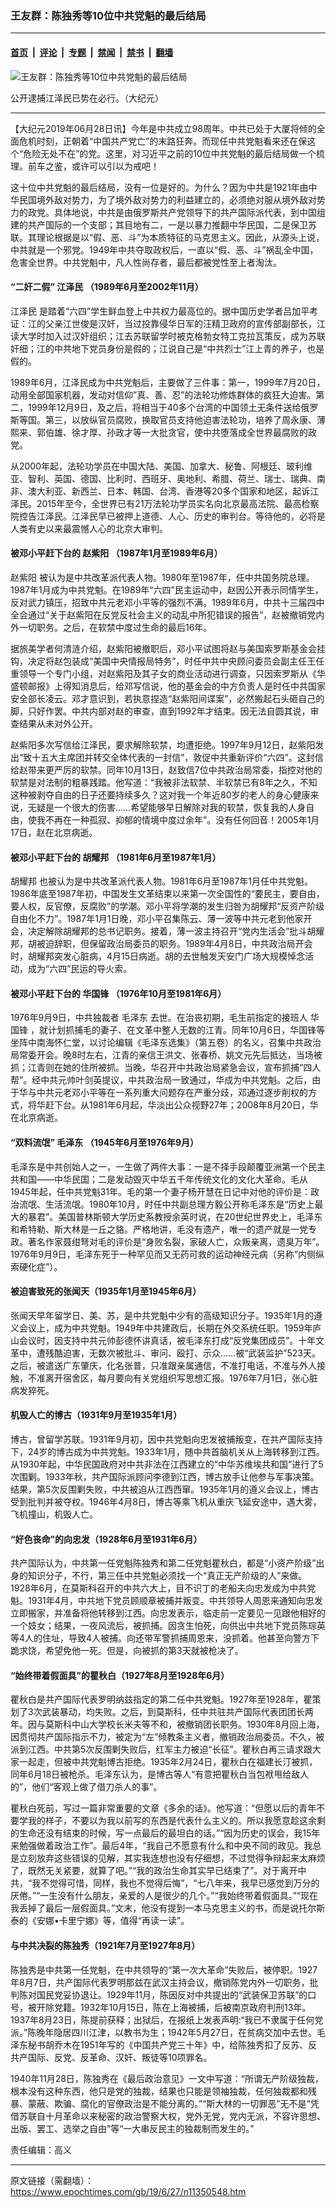 ### 王友群：陈独秀等10位中共党魁的最后结局

---

#### [首页](../../../..?n11350548) &nbsp;|&nbsp; [评论](../../../../../epoch-comment?n11350548) &nbsp;|&nbsp; [专题](../../../../../epoch-special?n11350548) &nbsp;|&nbsp; [禁闻](../../../../../epoch-news?n11350548) &nbsp;|&nbsp; [禁书](../../../../../books?n11350548) &nbsp;|&nbsp; [翻墙](https://github.com/gfw-breaker/nogfw/blob/master/README.md?n11350548)


<div><img alt="王友群：陈独秀等10位中共党魁的最后结局" class="attachment-djy_600_400 size-djy_600_400 wp-post-image" src="https://i.epochtimes.com/assets/uploads/2019/06/1512040645402039-600x400.jpg"/>
<div class="caption">
 <p>
  公开逮捕江泽民已势在必行。（大纪元）
 </p>
</div></div><hr/><div class="post_content" id="artbody" itemprop="articleBody">
 <!-- article content begin -->
 <p>
  【大纪元2019年06月28日讯】今年是中共成立98周年。中共已处于大厦将倾的全面危机时刻，正朝着“中国共产党亡”的末路狂奔。而现任中共党魁看来还在保这个“危险无处不在”的党。这里，对习近平之前的10位中共党魁的最后结局做一个梳理。前车之鉴，或许可以引以为戒吧！
 </p>
 <p>
  这十位中共党魁的最后结局，没有一位是好的。为什么？因为中共是1921年由中华民国境外敌对势力，为了境外敌对势力的利益建立的，必须绝对服从境外敌对势力的政党。具体地说，中共是由俄罗斯共产党领导下的共产国际派代表，到中国组建的共产国际的一个支部；其目地有二，一是以暴力推翻中华民国，二是保卫苏联。其理论根据是以“假、恶、斗”为本质特征的马克思主义。因此，从源头上说，中共就是一个邪党。1949年中共夺取政权后，一直以“假、恶、斗”祸乱全中国，危害全世界。中共党魁中，凡人性尚存者，最后都被党性至上者淘汰。
 </p>
 <h4>
  “二奸二假”
  <ok href="https://www.epochtimes.com/gb/tag/%E6%B1%9F%E6%B3%BD%E6%B0%91.html">
   江泽民
  </ok>
  （1989年6月至2002年11月）
 </h4>
 <p>
  <ok href="https://www.epochtimes.com/gb/tag/%E6%B1%9F%E6%B3%BD%E6%B0%91.html">
   江泽民
  </ok>
  是踏着“六四”学生鲜血登上中共权力最高位的。据中国历史学者吕加平考证：江的父亲江世俊是汉奸，当过投靠侵华日军的汪精卫政府的宣传部副部长，江读大学时加入过汉奸组织；江去苏联留学时被克格勃女特工克拉瓦策反，成为苏联奸细；江的中共地下党员身份是假的；江说自己是“中共烈士”江上青的养子，也是假的。
 </p>
 <p>
  1989年6月，江泽民成为中共党魁后，主要做了三件事：第一，1999年7月20日，动用全部国家机器，发动对信仰”真、善、忍”的法轮功修炼群体的疯狂大迫害。第二，1999年12月9日，及之后，将相当于40多个台湾的中国领土无条件送给俄罗斯等国。第三，以放纵官员腐败，换取官员支持他迫害法轮功，培养了周永康、薄熙来、郭伯雄、徐才厚、孙政才等一大批贪官，使中共堕落成全世界最腐败的政党。
 </p>
 <p>
  从2000年起，法轮功学员在中国大陆、美国、加拿大、秘鲁、阿根廷、玻利维亚、智利、英国、德国、比利时、西班牙、奥地利、希腊、荷兰、瑞士、瑞典、南非、澳大利亚、新西兰、日本、韩国、台湾、香港等20多个国家和地区，起诉江泽民。2015年至今，全世界已有21万法轮功学员实名向北京最高法院、最高检察院控告江泽民。江泽民早已被押上道德、人心、历史的审判台。等待他的，必将是人类有史以来最震憾人心的北京大审判。
 </p>
 <h4>
  被邓小平赶下台的
  <ok href="https://www.epochtimes.com/gb/tag/%E8%B5%B5%E7%B4%AB%E9%98%B3.html">
   赵紫阳
  </ok>
  （1987年1月至1989年6月）
 </h4>
 <p>
  <ok href="https://www.epochtimes.com/gb/tag/%E8%B5%B5%E7%B4%AB%E9%98%B3.html">
   赵紫阳
  </ok>
  被认为是中共改革派代表人物。1980年至1987年，任中共国务院总理。1987年1月成为中共党魁。在1989年“六四”民主运动中，赵因公开表示同情学生，反对武力镇压，招致中共元老邓小平等的强烈不满。1989年6月，中共十三届四中全会通过“关于赵紫阳在反党反社会主义的动乱中所犯错误的报告”，赵被撤销党内外一切职务。之后，在软禁中度过生命的最后16年。
 </p>
 <p>
  据旅美学者何清涟介绍，赵紫阳被撤职后，邓小平试图将赵与美国索罗斯基金会挂钩，决定将赵包装成“美国中央情报局特务”，时任中共中央顾问委员会副主任王任重领导一个专门小组，对赵紫阳及其子女的商业活动进行调查，只因索罗斯从《华盛顿邮报》上得知消息后，给邓写信说，他的基金会的中方负责人是时任中共国家安全部长凌云。邓才意识到，若执意捏造“赵紫阳间谍案”，必然搬起石头砸自己的脚，只好作罢。中共内部对赵的审查，直到1992年才结束。因无法自圆其说，审查结果从未对外公开。
 </p>
 <p>
  赵紫阳多次写信给江泽民，要求解除软禁，均遭拒绝。1997年9月12日，赵紫阳发出“致十五大主席团并转交全体代表的一封信”，敦促中共重新评价“六四”。这封信给赵带来更严厉的软禁。同年10月13日，赵致信7位中共政治局常委，指控对他的软禁是对法制的粗暴践踏。他写道：“我被非法软禁、半软禁已有8年之久，不知这种被剥夺自由的日子还要持续多久？这对我一个年近80岁的老人的身心健康来说，无疑是一个很大的伤害……希望能够早日解除对我的软禁，恢复我的人身自由，使我不再在一种孤寂、抑郁的情境中度过余年”。没有任何回音！2005年1月17日，赵在北京病逝。
 </p>
 <h4>
  被邓小平赶下台的
  <ok href="https://www.epochtimes.com/gb/tag/%E8%83%A1%E8%80%80%E9%82%A6.html">
   胡耀邦
  </ok>
  （1981年6月至1987年1月）
 </h4>
 <p>
  <ok href="https://www.epochtimes.com/gb/tag/%E8%83%A1%E8%80%80%E9%82%A6.html">
   胡耀邦
  </ok>
  也被认为是中共改革派代表人物。1981年6月至1987年1月任中共党魁。1986年底至1987年初，中国发生文革结束以来第一次全国性的“要民主，要自由，要人权，反官僚，反腐败”的学潮。邓小平将学潮的发生归咎为胡耀邦“反资产阶级自由化不力”。1987年1月1日晚，邓小平召集陈云、薄一波等中共元老到他家开会，决定解除胡耀邦的总书记职务。接着，薄一波主持召开“党内生活会”批斗胡耀邦，胡被迫辞职，但保留政治局委员的职务。1989年4月8日，中共政治局开会时，胡耀邦突发心脏病，4月15日病逝。胡的去世触发天安门广场大规模悼念活动，成为“六四”民运的导火索。
 </p>
 <h4>
  被邓小平赶下台的
  <ok href="https://www.epochtimes.com/gb/tag/%E5%8D%8E%E5%9B%BD%E9%94%8B.html">
   华国锋
  </ok>
  （1976年10月至1981年6月）
 </h4>
 <p>
  1976年9月9日，中共独裁者
  <ok href="https://www.epochtimes.com/gb/tag/%E6%AF%9B%E6%B3%BD%E4%B8%9C.html">
   毛泽东
  </ok>
  去世。在治丧初期，毛生前指定的接班人
  <ok href="https://www.epochtimes.com/gb/tag/%E5%8D%8E%E5%9B%BD%E9%94%8B.html">
   华国锋
  </ok>
  ，就计划抓捕毛的妻子、在文革中整人无数的江青。同年10月6日，华国锋等坐阵中南海怀仁堂，以讨论编辑《毛泽东选集》（第五卷）的名义，召集中共政治局常委开会。晚8时左右，江青的亲信王洪文、张春桥、姚文元先后抵达，当场被抓；江青则在她的住所被抓。当晚，华召开中共政治局紧急会议，宣布抓捕“四人帮”。经中共元帅叶剑英提议，中共政治局一致通过，华成为中共党魁。之后，由于华与中共元老邓小平等在一系列重大问题存在严重分歧，邓通过逐步削权的方式，将华赶下台。从1981年6月起，华淡出公众视野27年；2008年8月20日，华在北京病逝。
 </p>
 <h4>
  “双料流氓”
  <ok href="https://www.epochtimes.com/gb/tag/%E6%AF%9B%E6%B3%BD%E4%B8%9C.html">
   毛泽东
  </ok>
  （1945年6月至1976年9月）
 </h4>
 <p>
  毛泽东是中共创始人之一，一生做了两件大事：一是不择手段颠覆亚洲第一个民主共和国——中华民国；二是发动毁灭中华五千年传统文化的文化大革命。毛从1945年起，任中共党魁31年。毛的第一个妻子杨开慧在日记中对他的评价是：政治流氓、生活流氓。1980年10月，时任中共副总理方毅公开称毛泽东是“历史上最大的暴君”。美国普林斯顿大学历史系教授余英时说，在20世纪世界史上，毛泽东和希特勒、斯大林是一丘之貉。严格地讲，毛没有遗产，唯一的遗产就是一党专政。著名作家聂绀弩对毛的评价是“身败名裂，家破人亡，众叛亲离，遗臭万年”。1976年9月9日，毛泽东死于一种罕见而又无药可救的运动神经元病（另称”内侧纵索硬化症”）。
 </p>
 <h4>
  被迫害致死的张闻天（1935年1月至1945年6月）
 </h4>
 <p>
  张闻天早年留学日、美、苏，是中共党魁中少有的高级知识分子。1935年1月的遵义会议上，成为中共党魁。1949年中共建政后，长期在外交系统任职。1959年庐山会议时，因支持中共元帅彭德怀讲真话，被毛泽东打成“反党集团成员”。十年文革中，遭残酷迫害，无数次被批斗、审问、殴打、示众……被“武装监护”523天。之后，被遣送广东肇庆，化名张普，只准跟亲属通信，不准打电话，不准与外人接触，不准离开宿舍区，每月要向有关党组织写思想汇报。1976年7月1日，张心脏病发猝死。
 </p>
 <h4>
  机毁人亡的博古（1931年9月至1935年1月）
 </h4>
 <p>
  博古，曾留学苏联。1931年9月初，因中共党魁向忠发被捕叛变，在共产国际支持下，24岁的博古成为中共党魁。1933年1月，随中共首脑机关从上海转移到江西。从1930年起，中华民国政府对中共非法在江西建立的“中华苏维埃共和国”进行了5次围剿。1933年秋，共产国际派顾问李德到江西，博古放手让他参与军事决策。结果，第5次反围剿失败，中共被迫从江西西窜。1935年1月的遵义会议上，博古受到批判并被夺权。1946年4月8日，博古等乘飞机从重庆飞延安途中，遇大雾，飞机撞山，机毁人亡。
 </p>
 <h4>
  “好色丧命”的向忠发（1928年6月至1931年6月）
 </h4>
 <p>
  共产国际认为，中共第一任党魁陈独秀和第二任党魁瞿秋白，都是“小资产阶级”出身的知识分子，不行，第三任中共党魁必须找一个“真正无产阶级的人”来做。1928年6月，在莫斯科召开的中共六大上，目不识丁的老船夫向忠发成为中共党魁。1931年4月，中共地下党员顾顺章被捕并叛变。中共领导人周恩来通知向忠发立即搬家，并准备将他转移到江西。向忠发表示，临走前一定要见一见跟他相好的一个妓女；结果，一夜风流后，被抓捕。因贪生怕死，向供出中共地下党员陈琮英等4人的住址，导致4人被捕。向还带军警抓捕周恩来，没抓着。他甚至向警方下跪求饶，希望免他一死。但是，向被抓的第3天就被枪决了。
 </p>
 <h4>
  “始终带着假面具”的瞿秋白（1927年8月至1928年6月）
 </h4>
 <p>
  瞿秋白是共产国际代表罗明纳兹指定的第二任中共党魁。1927年至1928年，瞿策划了3次武装暴动，均失败。之后，到莫斯科，任中共驻共产国际代表团团长两年。因与莫斯科中山大学校长米夫等不和，被撤销团长职务。1930年8月回上海，因贯彻共产国际指示不力，被定为“左”倾教条主义者，撤销政治局委员。不久，被派到江西。中共第5次反围剿失败后，红军主力被迫“长征”。瞿秋白再三请求跟大家一起走，但被中共党魁博古拒绝。1935年2月24日，瞿秋白在福建长汀被抓，同年6月18日被枪杀。毛泽东认为，是博古等人“有意把瞿秋白当包袱甩给敌人的”，他们“客观上做了借刀杀人的事”。
 </p>
 <p>
  瞿秋白死前，写过一篇非常重要的文章《多余的话》。他写道：“但愿以后的青年不要学我的样子，不要以为我以前写的东西是代表什么主义的。所以我愿意趁这余剩的生命还没有结束的时候，写一点最后的最坦白的话。”“因为历史的误会，我15年来勉强做着政治工作”。最后4年，“我自己不愿意有什么和中央不同的政见。我总是立刻放弃这些错误的见解，其实我连想也没有仔细想，不过觉得争辩起来太麻烦了，既然无关紧要，就算了吧。”“我的政治生命其实早已结束了”。对于离开中共，“我不觉得可惜，同样，我也不觉得后悔”，“七八年来，我早已感觉到万分的厌倦。”“一生没有什么朋友，亲爱的人是很少的几个。”“我始终带着假面具。”“现在我丢掉了最后一层假面具。”文末，他没有提到一本马克思主义的书，而是说托尔斯泰的《安娜•卡里宁娜》等，值得“再读一读”。
 </p>
 <h4>
  与中共决裂的陈独秀（1921年7月至1927年8月）
 </h4>
 <p>
  陈独秀是中共第一任党魁，在中共领导的“第一次大革命”失败后，被停职。1927年8月7日，共产国际代表罗明那兹在武汉主持会议，撤销陈党内外一切职务，批判陈对国民党妥协退让。1929年11月，陈因反对中共提出的“武装保卫苏联”的口号，被开除党籍。1932年10月15日，陈在上海被捕，后被南京政府判刑13年。1937年8月23日，陈提前获释；出狱后，在报纸上发表声明:“我已不隶属于任何党派。”陈晚年隐居四川江津，以教书为生；1942年5月27日，在贫病交加中去世。毛泽东秘书胡乔木在1951年写的《中国共产党三十年》中，给陈独秀扣了反苏、反共产国际、反党、反革命、汉奸、叛徒等10项罪名。
 </p>
 <p>
  1940年11月28日，陈独秀在《最后政治意见》一文中写道：“所谓无产阶级独裁，根本没有这种东西，他只是党的独裁，结果也只能是领袖独裁，任何独裁都和残暴、蒙蔽、欺骗、腐化的官僚政治是不能分离的。”“斯大林的一切罪恶”无不是“凭借苏联自十月革命以来秘密的政治警察大权，党外无党，党内无派，不容许思想、出版、罢工、选举之自由”等“一大串反民主的独裁制而发生的。”
 </p>
 <p>
  责任编辑：高义
 </p>
 <!-- article content end -->
 <div id="below_article_ad">
 </div>
</div>


---

原文链接（需翻墙）：https://www.epochtimes.com/gb/19/6/27/n11350548.htm